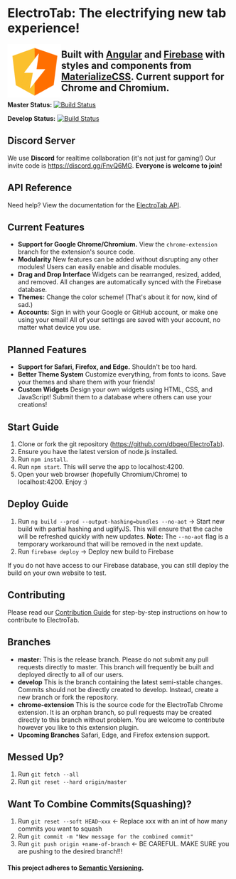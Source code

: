 # ElectroTab: The electrifying new tab experience!
<img align="left" src="src/assets/images/favicon.png" alt="Favicon" width="24%">

## Built with [Angular](https://angular.io/) and [Firebase](https://firebase.google.com/) with styles and components from [MaterializeCSS](http://materializecss.com/). Current support for Chrome and Chromium.

**Master Status:** [![Build Status](https://travis-ci.org/dbqeo/ElectroTab.svg?branch=master)](https://travis-ci.org/BananiumLabs/ElectroTab)

**Develop Status:** [![Build Status](https://travis-ci.org/dbqeo/ElectroTab.svg?branch=develop)](https://travis-ci.org/BananiumLabs/ElectroTab)

## Discord Server
We use **Discord** for realtime collaboration (it's not just for gaming!) Our invite code is https://discord.gg/FnvQ6MG. **Everyone is welcome to join!**

## API Reference
Need help? View the documentation for the [ElectroTab API](https://github.com/dbqeo/ElectroTab/wiki).

## Current Features
 - **Support for Google Chrome/Chromium.** View the `chrome-extension` branch for the extension's source code.
 - **Modularity** New features can be added without disrupting any other modules! Users can easily enable and disable modules.
 - **Drag and Drop Interface** Widgets can be rearranged, resized, added, and removed. All changes are automatically synced with the Firebase database.
 - **Themes:** Change the color scheme! (That's about it for now, kind of sad.)
 - **Accounts:** Sign in with your Google or GitHub account, or make one using your email! All of your settings are saved with your account, no matter what device you use.

## Planned Features
 - **Support for Safari, Firefox, and Edge.** Shouldn't be too hard.
 - **Better Theme System** Customize everything, from fonts to icons. Save your themes and share them with your friends!
 - **Custom Widgets** Design your own widgets using HTML, CSS, and JavaScript! Submit them to a database where others can use your creations!

## Start Guide
 1. Clone or fork the git repository (https://github.com/dbqeo/ElectroTab).
 2. Ensure you have the latest version of node.js installed.
 3. Run `npm install`.
 4. Run `npm start`. This will serve the app to localhost:4200.
 5. Open your web browser (hopefully Chromium/Chrome) to localhost:4200. Enjoy :)

## Deploy Guide
 1. Run `ng build --prod --output-hashing=bundles --no-aot` -> Start new build with partial hashing and uglifyJS. This will ensure that the cache will be refreshed quickly with new updates.
 **Note:** The `--no-aot` flag is a temporary workaround that will be removed in the next update.
 2. Run `firebase deploy` -> Deploy new build to Firebase

 If you do not have access to our Firebase database, you can still deploy the build on your own website to test.

## Contributing
Please read our [Contribution Guide](CONTRIBUTING.md) for step-by-step instructions on how to contribute to ElectroTab.

## Branches
 - **master:** This is the release branch. Please do not submit any pull requests directly to master. This branch will frequently be built and deployed directly to all of our users.
 - **develop** This is the branch containing the latest semi-stable changes. Commits should not be directly created to develop. Instead, create a new branch or fork the repository.
 - **chrome-extension** This is the source code for the ElectroTab Chrome extension. It is an orphan branch, so pull requests may be created directly to this branch without problem. You are welcome to contribute however you like to this extension plugin.
 - **Upcoming Branches** Safari, Edge, and Firefox extension support.

## Messed Up?
 1. Run `git fetch --all`
 2. Run `git reset --hard origin/master`

 ## Want To Combine Commits(Squashing)?
  1. Run `git reset --soft HEAD~xxx` <- Replace xxx with an int of how many commits you want to squash
  2. Run `git commit -m "New message for the combined commit"`
  3. Run `git push origin +name-of-branch` <- BE CAREFUL. MAKE SURE you are pushing to the desired branch!!!

#### This project adheres to [Semantic Versioning](http://semver.org/).
